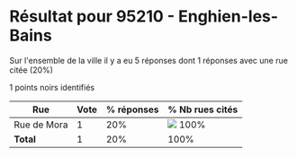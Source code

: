 # Résultat pour 95210 - Enghien-les-Bains

Sur l'ensemble de la ville il y a eu 5 réponses dont 1 réponses avec une rue citée (20%)

1 points noirs identifiés

| Rue | Vote | % réponses | % Nb rues cités|
|-----|------|------------|----------------|
| Rue de Mora | 1 | 20% | <img src="../../img/bar_100.gif" />&nbsp;100%|
| **Total** | 1 | 20% | 100%|
